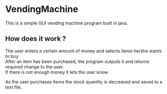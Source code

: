 # VendingMachine

<p>This is a simple GUI vending machine program built in java.</p>

## How does it work ?
The user enters a certain amount of money and selects items he/she wants to buy.<br>
After an item has been purchased, the program outputs it and returns required change to the user.<br>
If there is not enough money it lets the user know.
<p>As the user purchases items the stock quantity is decreased and saved to a text file. </p>
